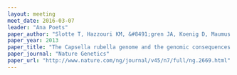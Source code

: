 ```yaml
---
layout: meeting
meet_date: 2016-03-07
leader: "Ana Poets"
paper_author: "Slotte T, Hazzouri KM, &#8491;gren JA, Koenig D, Maumus F et al."
paper_year: 2013
paper_title: "The Capsella rubella genome and the genomic consequences of rapid mating system evolution"
paper_journal: "Nature Genetics"
paper_url: "http://www.nature.com/ng/journal/v45/n7/full/ng.2669.html"
---
```

